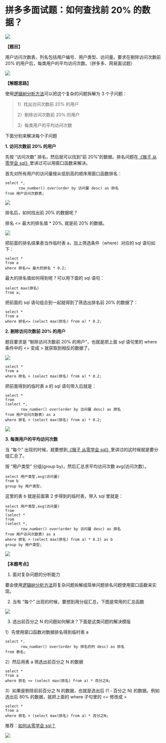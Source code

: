 # **拼多多面试题：如何查找前 20% 的数据？**

![](https://mmbiz.qpic.cn/mmbiz_jpg/PnRVMhXvfFKmOzje0CT2WsibhbFG28yXuYclkCvvMQewp4vSF4dryUAicNr7ibJuicJbcP4T0uxsHicgqm6xeqUkG0Q/640?wx_fmt=jpeg)

**【题目】**

用户访问次数表，列名包括用户编号、用户类型、访问量。要求在剔除访问次数前 20% 的用户后，每类用户的平均访问次数。（拼多多、网易面试题）  

![](https://mmbiz.qpic.cn/mmbiz_png/gaCraaqqO6NXQJbs9SRHibpbMEiaMXg8YZhkgAjk1NrAbJSrlhdQUCrIQEHwjBwjRjibkiamzfRc1XicDgEBHR2rrPA/640?wx_fmt=png)

**【解题思路】**  

使用[逻辑树分析方法](http://mp.weixin.qq.com/s?__biz=MzAxMTMwNTMxMQ==&mid=2649246563&idx=2&sn=3ffe509999d144d23dec5acc101fc2ef&chksm=835fc353b4284a45ce01391453fe2fec1b225bbd6bbdb67dd7f304aacdd4f21f60d0b27ba309&scene=21#wechat_redirect)可以把这个复杂的问题拆解为 3 个子问题：

> 1）找出访问次数前 20% 的用户
> 
> 2）剔除访问次数前 20% 的用户
> 
> 3）每类用户的平均访问次数  

下面分别来解决每个子问题  

**1. 访问次数前 20% 的用户**

先按 “访问次数” 排名，然后就可以找到”前 20%”的数据。排名问题在[《猴子 从零学会 sql》](http://mp.weixin.qq.com/s?__biz=MzAxMTMwNTMxMQ==&mid=2649247566&idx=2&sn=5af748b677eb72028764dde0577675fb&chksm=835fc77eb4284e68e8cfe3f08c5a671b9e080b2651f20b40b1c793ffda4042ae43ad8f35a755&scene=21#wechat_redirect)里讲过可以用窗口函数来解决。

首先对所有用户的访问量按从低到高的顺序用窗口函数排名：

```MYSQL
select *,
      row_number() over(order by 访问量 desc) as 排名
from 用户访问次数表;

```

![](https://mmbiz.qpic.cn/mmbiz_png/gaCraaqqO6NXQJbs9SRHibpbMEiaMXg8YZnOjlcYQ5FHVNzMWD3y8C8J91yPVk4IVTclY4MlSlPPuzyDv2M1DqOg/640?wx_fmt=png)

排名后，如何找出前 20% 的数据呢？  

排名 <= 最大的排名值 * 20%, 就是前 20% 的数据。

![](https://mmbiz.qpic.cn/mmbiz_png/gaCraaqqO6NXQJbs9SRHibpbMEiaMXg8YZ7L3U994RlorjPe3GDlibxdEuRarr7Cb5PXhJoynIqTp6JWREDFpmiaGg/640?wx_fmt=png)

把前面的排名结果表当作临时表 a，加上筛选条件（where）对应的 sql 语句如下：

```MYSQL
select * 
from a
where 排名<= 最大的排名 * 0.2;

```

最大的排名值如何得到呢？可以用下面的 sql 语句：

```MYSQL
select max(排名)
from a;

```

把前面的 sql 语句组合到一起就得到了筛选出排名前 20% 的数据了：

```MYSQL
select * 
from a
where 排名<= (select max(排名) from a) * 0.2;

```

**2. 剔除访问次数前 20% 的用户**

题目要求是 “剔除访问次数前 20% 的用户”，也就是把上面 sql 语句里的 where 条件中的 <= 变成 > 就获取到相反的数据了。

![](https://mmbiz.qpic.cn/mmbiz_png/gaCraaqqO6NXQJbs9SRHibpbMEiaMXg8YZXsmlfJjAORvfAAIEb7N3opUyYfSDhed9ic5n3WVlv627ZyXud4MJIzg/640?wx_fmt=png)

```MYSQL
select * 
from a
where 排名 > (select max(排名) from a) * 0.2;

```

把前面得到的临时表 a 的 sql 语句带入后就是：  

```MYSQL
select * 
from 
(select *,
       row_number() over(order by 访问量 desc) as 排名
from 用户访问次数表) as a
where 排名 > (select max(排名) from a) * 0.2;

```

![](https://mmbiz.qpic.cn/mmbiz_png/gaCraaqqO6NXQJbs9SRHibpbMEiaMXg8YZFtsWIcNKZKB0nEicI22dUCibBXrx97f7JTMowrtZqxTrUE5X5JWbr2ww/640?wx_fmt=png)

**3. 每类用户的平均访问次数**  

当 “每个” 出现的时候，就要想到[《猴子 从零学会 sql》](http://mp.weixin.qq.com/s?__biz=MzAxMTMwNTMxMQ==&mid=2649246563&idx=2&sn=3ffe509999d144d23dec5acc101fc2ef&chksm=835fc353b4284a45ce01391453fe2fec1b225bbd6bbdb67dd7f304aacdd4f21f60d0b27ba309&scene=21#wechat_redirect)里讲过的这时候就是要分组汇总了。  

按 “用户类型” 分组(group by)，然后汇总求平均访问次数 avg(访问次数）。

```MYSQL
select 用户类型,avg(访问量)
from b
group by 用户类型;

```

这里的表 b 就是前面第 2 步得到的临时表，带入 sql 里就是：

```MYSQL
select 用户类型,avg(访问量)
from 
(select * 
from 
(select *,
       row_number() over(order by 访问量 desc) as 排名
from 用户访问次数表) as a
where 排名 > (select max(排名) from a) * 0.2) as b
group by 用户类型;

```

![](https://mmbiz.qpic.cn/mmbiz_png/gaCraaqqO6NXQJbs9SRHibpbMEiaMXg8YZSTRUbLyKnWYMMP4nK0CntEZVkdL9Ds8V4Mr1qicGk2uOceFkzPxw7vw/640?wx_fmt=png)

**【本题考点】**  

1. 面对复杂问题的分析能力

要会使用[逻辑树分析方法](http://mp.weixin.qq.com/s?__biz=MzAxMTMwNTMxMQ==&mid=2649246563&idx=2&sn=3ffe509999d144d23dec5acc101fc2ef&chksm=835fc353b4284a45ce01391453fe2fec1b225bbd6bbdb67dd7f304aacdd4f21f60d0b27ba309&scene=21#wechat_redirect)将复杂问题拆解成简单问题排名问题使用窗口函数来实现。

2. 当有 “每个” 出现的时候，要想到用分组汇总，下图是常用的汇总函数

![](https://mmbiz.qpic.cn/mmbiz_jpg/PnRVMhXvfFKmOzje0CT2WsibhbFG28yXuxicdfb86GLYs1rEAftoDyONlkWhcH1498B6XxFPSpIy7581QO9WRUMw/640?wx_fmt=jpeg)

3. 选出前百分之 N 的问题如何解决？下面是这类问题的解决模版  

1）先使用窗口函数对数据排名得到临时表 a

```MYSQL
select *,
       row_number() over(order by 排名的列 desc) as 排名
from 表名;

```

2）然后用表 a 筛选出前百分之 N 的数据

```MYSQL
select * 
from a
where 排名 <= (select max(排名) from a) * 百分之N;

```

3）如果是剔除前前百分之 N 的数据，也就是选出后 (1 - 百分之 N) 的数据。例如选出后 80% 的数据，就把上面的 where 子句里的 <= 修改成 >

```MYSQL
select * 
from a
where 排名 > (select max(排名) from a) * 百分之N;

```

推荐：[如何从零学会 sql？](http://mp.weixin.qq.com/s?__biz=MzAxMTMwNTMxMQ==&mid=2649247566&idx=2&sn=5af748b677eb72028764dde0577675fb&chksm=835fc77eb4284e68e8cfe3f08c5a671b9e080b2651f20b40b1c793ffda4042ae43ad8f35a755&scene=21#wechat_redirect)  

![](https://mmbiz.qpic.cn/mmbiz_jpg/PnRVMhXvfFLxIWAcpH8WkJcASQH4ndhfSBQdupDEEcrxt9GKsU4nKKMQ4ZRVesnGwDT0jUbsRXt5ywrfmE8pqw/640?wx_fmt=jpeg)
